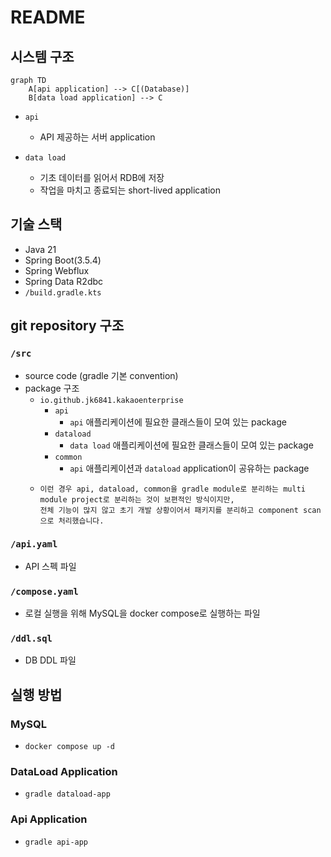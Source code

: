 # README

## 시스템 구조
```mermaid
graph TD
    A[api application] --> C[(Database)]
    B[data load application] --> C
```
- `api`
    - API 제공하는 서버 application

- `data load`
  - 기초 데이터를 읽어서 RDB에 저장
  - 작업을 마치고 종료되는 short-lived application

## 기술 스택
- Java 21
- Spring Boot(3.5.4)
- Spring Webflux
- Spring Data R2dbc
- `/build.gradle.kts`

## git repository 구조
### `/src`
- source code (gradle 기본 convention)
- package 구조
  - `io.github.jk6841.kakaoenterprise`
    - `api`
      - `api` 애플리케이션에 필요한 클래스들이 모여 있는 package
    - `dataload`
      - `data load` 애플리케이션에 필요한 클래스들이 모여 있는 package
    - `common`
      - `api` 애플리케이션과 `dataload` application이 공유하는 package
  - ```
    이런 경우 api, dataload, common을 gradle module로 분리하는 multi module project로 분리하는 것이 보편적인 방식이지만, 
    전체 기능이 많지 않고 초기 개발 상황이어서 패키지를 분리하고 component scan으로 처리했습니다.
    ```

### `/api.yaml`
- API 스펙 파일

### `/compose.yaml`
- 로컬 실행을 위해 MySQL을 docker compose로 실행하는 파일

### `/ddl.sql`
- DB DDL 파일

## 실행 방법
### MySQL
- ```shell
  docker compose up -d
  ```
  
### DataLoad Application
- ```shell
  gradle dataload-app
  ```
  

### Api Application
- ```shell
  gradle api-app
  ```